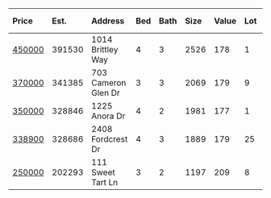 | Price                                                                                | Est.   | Address             | Bed | Bath | Size | Value | Lot | Lot Unit   | Year | HOA | Open |
| :----------------------------------------------------------------------------------- | :----- | :------------------ | :-- | :--- | :--- | :---- | :-- | :--------- | :--- | :-- | :--- |
| [450000](https://www.movoto.com/home/1014-brittley-way-apex-nc-27502-pid_bjvx43b5jh) | 391530 | 1014 Brittley Way   | 4   | 3    | 2526 | 178   | 1   | 10454 Sqft | 1996 | 80  |      |
| [370000](https://www.movoto.com/home/703-cameron-glen-dr-apex-nc-27502-413_2335367)  | 341385 | 703 Cameron Glen Dr | 3   | 3    | 2069 | 179   | 9   | 0.27 Acres | 1999 | 30  |      |
| [350000](https://www.movoto.com/home/1225-anora-dr-apex-nc-27502-413_2337160)        | 328846 | 1225 Anora Dr       | 4   | 2    | 1981 | 177   | 1   | 0.34 Acres | 1999 | 40  |      |
| [338900](https://www.movoto.com/home/2408-fordcrest-dr-apex-nc-27502-413_2157981)    | 328686 | 2408 Fordcrest Dr   | 4   | 3    | 1889 | 179   | 25  | 9148 Sqft  | 1997 | 54  |      |
| [250000](https://www.movoto.com/home/111-sweet-tart-ln-apex-nc-27502-413_2335684)    | 202293 | 111 Sweet Tart Ln   | 3   | 2    | 1197 | 209   | 8   | 8276 Sqft  | 1998 | 22  |      |